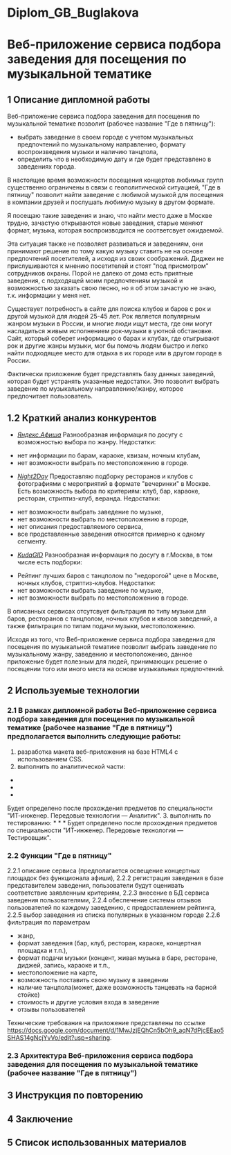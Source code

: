 # Diplom_GB_Buglakova 
# Веб-приложение сервиса подбора заведения для посещения по музыкальной тематике
## 1 Описание дипломной работы
Веб-приложение сервиса подбора заведения для посещения по музыкальной тематике позволит (рабочее название "Где в пятницу"):
* выбрать заведение в своем городе с учетом музыкальных предпочтений по музыкальному направлению, формату воспроизведения музыки и наличию танцпола,
* определить что в необходимую дату и где будет представлено в заведениях города.

В настоящее время возможности посещения концертов любимых групп существенно ограничены в связи с геополитической ситуацией, "Где в пятницу" позволит найти заведение с любимой музыкой для посещения в компании друзей и послушать любимую музыку в другом формате.

Я посещаю такие заведения и знаю, что найти место даже в Москве трудно, зачастую открываются новые заведения, старые меняют формат, музыка, которая воспроизводится не соответсвует ожидаемой.

Эта ситуация также не позволяет развиваться и заведениям, они принимают решение по тому какую музыку ставить не на основе предпочтений посетителей, а исходя из своих соображений. Диджеи не прислушиваются к мнению посетителей и стоят "под присмотром" сотрудников охраны.
Порой не далеко от дома есть приятные заведения, с подходящей моим предпочтениям музыкой и возможностью заказать свою песню, но я об этом зачастую не знаю, т.к. информации у меня нет.

Существует потребность в сайте для поиска клубов и баров с рок и другой музыкой для людей 25-45 лет. Рок является популярным жанром музыки в России, и многие люди ищут места, где они могут насладиться живым исполнением рок-музыки в уютной обстановке. Сайт, который соберет информацию о барах и клубах, где отыгрывают рок и другие жанры музыки, мог бы помочь людям быстро и легко найти подходящее место для отдыха в их городе или в другом городе в России.

Фактически приложение будет представлять базу данных заведений, которая будет устранять указанные недостатки.
Это позволит выбрать заведение по музыкальному направлению/жанру, которое предпочитает пользователь.


## 1.2 Краткий анализ конкурентов
* _[Яндекс.Афиша](https://afisha.yandex.ru/moscow)_
Разнообразная информация по досугу с возможностью выбора по жанру.
Недостатки:
- нет информации по барам, караоке, квизам, ночным клубам,
- нет возможности выбрать по местоположению в городе. 
* _[Night2Day](night2day.ru)_
Предоставляю подборку ресторанов и клубов с фотографиями с мероприятий в формате "вечеринки" в Москве. Есть возможность выбора по критериям: клуб, бар, караоке, ресторан, стриптиз-клуб, веранда.
Недостатки:
- нет возможности выбрать заведение по музыке,
- нет возможности выбрать по местоположению в городе,
- нет описания предоставляемого сервиса,
- все продставленные заведения относятся примерно к одному сегменту.
* _[KudaGID](kudagid.ru)_
Разнообразная информация по досугу в г.Москва, в том числе есть подборки: 
- Рейтинг лучших баров с танцполом по "недорогой" цене в Москве, ночных клубов, стриптиз-клубов.
Недостатки: 
- нет возможности выбрать заведение по музыке,
- нет возможности выбрать по местоположению в городе.

В описанных сервисах отсутсвует фильтрация по типу музыки для баров, ресторанов с танцполом, ночных клубов и квизов заведений, а также фильтрация по типам подачи музыки, местоположению.

Исходя из того, что Веб-приложение сервиса подбора заведения для посещения по музыкальной тематике позволит выбрать заведение по музыкальному жанру, заведению и местоположению, данное приложение будет полезным для людей, принимающих решение о посещении того или иного места на основе музыкальных предпочтений.

## 2 Используемые технологии
### 2.1 В рамках дипломной работы Веб-приложение сервиса подбора заведения для посещения по музыкальной тематике (рабочее название "Где в пятницу") предполагается выполнить следующие работы:
1. разработка макета веб-приложения на базе HTML4 с использованием CSS.
2. выполнить по аналитической части: 
*
*
*
Будет определено после прохождения предметов по специальности "ИТ-инженер. Передовые технологии — Аналитик".
3. выполнить по тестированию: 
*
*
*
Будет определено после прохождения предметов по специальности "ИТ-инженер. Передовые технологии — Тестировщик".
### 2.2 Функции "Где в пятницу"
2.2.1 описание сервиса (предполагается освещение концертных площадок без функционала афиши),
2.2.2 регистрация заведения в базе представителем заведения, пользователи будут оценивать соответствие заявленным критериям,
2.2.3 внесение в БД сервиса заведения пользователями,
2.2.4 обеспечение системы отзывов пользователей по каждому заведению, с предоставлением рейтинга,
2.2.5 выбор заведения из списка популярных в указанном городе
2.2.6 фильтрация по параметрам
* жанр,
* формат заведения (бар, клуб, ресторан, караоке, концертная площадка и т.п.),
* формат подачи музыки (концент, живая музыка в баре, ресторане, диджей, запись, караоке и т.п.,
* местоположение на карте,
* возможность поставить свою музыку в заведении
* наличие танцпола(может, даже возможность танцевать на барной стойке)
* стоимость и другие условия входа в заведение
* отзывы пользователей

Технические требования на приложение представлены по ссылке https://docs.google.com/document/d/1MwJzjEQhCn5bOh9_aqN7dPjcEEao5SHAS14gNcjYvVo/edit?usp=sharing.

### 2.3 Архитектура Веб-приложения сервиса подбора заведения для посещения по музыкальной тематике (рабочее название "Где в пятницу") 
## 3 Инструкция по повторению
## 4 Заключение 
## 5 Список использованных материалов
